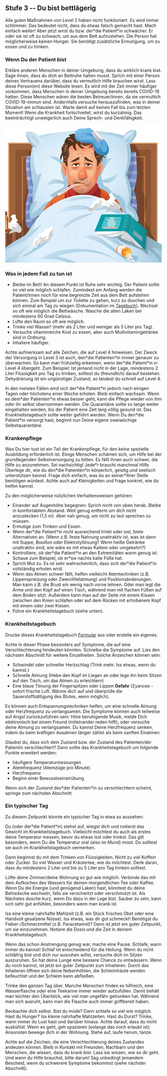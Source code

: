 ## Stufe 3 -- Du bist bettlägerig

Alle guten Maßnahmen von Level 2 haben nicht funktioniert. Es wird immer schlimmer. Das bedeutet nicht, dass du etwas falsch gemacht hast. Mach einfach weiter! Aber jetzt wirst du bzw. der\*die Patient\*in schwächer. Er oder sie ist oft zu schwach, um aus dem Bett aufzustehen. Die Person hat möglicherweise keinen Hunger. Sie benötigt zusätzliche Ermutigung, um zu essen und zu trinken. 

### Wenn Du der Patient bist

Erkläre anderen Menschen in deiner Umgebung, dass du wirklich krank bist. Sage ihnen, dass du dich an Bettruhe halten musst. Sprich mit einer Person deines Vertrauens darüber, dass du vermutlich Hilfe brauchen wirst. Lass diese Person(en) diese Website lesen. Es wird mit der Zeit immer häufiger vorkommen, dass Menschen in deiner Umgebung bereits bereits COVID-19 hatten. Diese Menschen wären die besten Betreuer/innen, da sie vermutlich COVID-19-immun sind. Andernfalls versuche herauszufinden, was in deiner Situation am schlausten ist. Warte damit auf keinen Fall bis zum letzten Moment! Wenn die Krankheit fortschreitet, wirst du kurzatmig. Das beeinträchtigt unweigerlich auch Deine Sprech- und Denkfähigkeit.

![](/images/sick-in-bed.png)

### Was in jedem Fall zu tun ist

* Bleibe im Bett! An diesem Punkt ist Ruhe sehr wichtig. Der Patient sollte so viel wie möglich schlafen. Zumindest am Anfang werden die Patient/innen noch für eine begrenzte Zeit aus dem Bett aufstehen können. Zum Beispiel um zur Toilette zu gehen, kurz zu duschen und sich einmal am Tag zu wiegen (Dokumentation im [Tagebuch](/images/covid-diary.pdf)). Wechsel so oft wie möglich die Bettwäsche. Wasche die alten Laken bei mindestens 60 Grad Celsius.
* Lüfte den Raum so oft wie möglich.
* Trinke viel Wasser! (mehr als 2 Liter und weniger als 5 Liter pro Tag).
* Versuche vitaminreiche Kost zu essen, aber auch Multivitamingetränke sind in Ordnung.
* Inhaliere häufiger.

Achte aufmerksam auf alle Zeichen, die auf Level 4 hinweisen. Der Zweck der Versorgung in Level 3 ist auch, den\*die Patienten\*in immer genauer zu überwachen. So kann man frühzeitig erkennen, wenn der\*die Patient\*in in Level 4 übergeht. Zum Beispiel: Ist jemand nicht in der Lage, mindestens 2 Liter Flüssigkeit pro Tag zu trinken, solltest du (freundlich) darauf bestehen. Dehydrierung ist ein ungünstiger Zustand, so landest du schnell auf Level 4.

In den meisten Fällen wird sich der\*die Patient\*in jedoch nach einigen Tagen oder höchstens einer Woche erholen. Bleib einfach wachsam. Wenn es dem\*der Patienten\*in etwas besser geht, kann die Pflege wieder von ihm oder ihr selbst übernommen werden. Die Quarantäne sollte so lange weiter eingehalten werden, bis der Patient eine Zeit lang völlig gesund ist. Das Krankheitstagebuch sollte weiter geführt werden. Wenn Du den\*die Patient\*in versorgt hast, beginnt nun Deine eigene zweiwöchige Selbstquarantäne.

### Krankenpflege

Was Du hier tust ist ein Teil der Krankenpflege, für den keine spezielle Ausbildung erforderlich ist. Einige Menschen schämen sich, um Hilfe bei der grundlegenden Selbstversorgung zu bitten. Es fällt ihnen auch schwer, die Hilfe zu anzunehmen. Sei nachsichtig! Jede\*r braucht manchmal Hilfe. Überlege dir, wie du den\*die Patienten\*in körperlich, geistig und seelisch unterstützen kannst. Frage dich einfach, was du an seiner\*ihrer Stelle benötigen würdest. Achte auch auf Kleinigkeiten und frage konkret, wie du helfen kannst.

Zu den möglicherweise nützlichen Verhaltensweisen gehören:
* Einander auf Augenhöhe begegnen: Sprich nicht von oben herab. Bleibe in komfortablem Abstand. Weit genug entfernt um dich nicht anzustecken (1,5 m). Aber nah genug, um nicht zu laut sprechen zu müssen. 
* Ermutige zum Trinken und Essen.
* Wenn der\*die Patient\*in nicht ausreichend trinkt oder isst, biete Alternativen an. (Wenn z.B. feste Nahrung unattraktiv ist, was ist dann mit Suppe, Bouillon oder Elektrolytlösung? Wenn heiße Getränke unattraktiv sind, wie wäre es mit etwas Kaltem oder umgekehrt?) 
* Kontrolliere, ob der\*die Patient\*in an den Extremitäten warm genug ist. Schaue zum Beispiel, ob er\*sie nachts kalte Füße hat.
* Sprich Mut zu. Es ist sehr wahrscheinlich, dass sich der\*die Patient\*in vollständig erholen wird. 
* Wenn das Atmen schwer fällt, helfen vielleicht Atemtechniken (z.B. Lippenspreizung oder Zwerchfellatmung) und Positionsänderungen. Man kann z.B. die Brust ein wenig nach vorne lehnen. Oder man legt die Arme und den Kopf auf einen Tisch, während man mit flachen Füßen auf dem Boden sitzt. Außerdem kann man auf der Seite mit einem Kissen zwischen den Knien schlafen oder auf dem Rücken mit erhobenem Kopf mit einem oder zwei Kissen. 
* Führe ein Krankheitstagebuch (siehe unten).


### Krankheitstagebuch

Drucke dieses Krankheitstagebuch [Formular](/images/covid-diary.pdf) aus oder erstelle ein eigenes. 

Achte in dieser Phase besonders auf Symptome, die auf eine Verschlechterung hindeuten könnten. Schreibe die Symptome auf. Lies den nächsten Abschnitt für weitere Einzelheiten.
Solche Anzeichen können sein:
- Schwindel oder schneller Herzschlag (Trink mehr. Iss etwas, wenn du kannst.)
- Schnelle Atmung (Hebe den Kopf im Liegen an oder lege ihn beim Sitzen auf den Tisch, um das Atmen zu erleichtern)
- Eine blaue Tönung der Fingerspitzen oder Lippen  **Gefahr** (Zyanose - sofort frische Luft. Wärme dich auf und überprüfe die Sauerstoffsättigung des Blutes, wenn möglich).

Es können auch Entspannungstechniken helfen, um eine schnelle Atmung oder Herzfrequenz zu verlangsamen. Die Symptome können auch teilweise auf Angst zurückzuführen sein: Höre beruhigende Musik, melde Dich elektronisch bei einem Freund (miteinander reden hilft), oder versuche deine Atmung zu verlangsamen. Du kannst Deine Herzfrequenz senken, indem du beim kräftigen Ausatmen länger zählst als beim sanften Einatmen. 

Glaubst du, dass sich dein Zustand bzw. der Zustand des Patienten/der Patientin verschlechtert? Dann sollte das Krankheitstagebuch um folgende Punkte erweitert werden: 
- häufigere Temperaturmessungen
- Atemfrequenz (Atemzüge pro Minute)
- Herzfrequenz
- Beginn einer Bewusstseinstrübung

Wenn sich der Zustand des\*der Patienten\*in zu verschlechtern scheint, springe zum nächsten Abschnitt. 

### Ein typischer Tag

Zu diesem Zeitpunkt könnte ein typischer Tag in etwa so aussehen: 

Du (oder der\*die Patient\*in) stehst auf, wiegst dich und notierst das Gewicht im Krankheitstagebuch. Vielleicht möchtest du auch als erstes deine Temperatur messen, bevor du etwas isst oder trinkst. Das gilt besonders, wenn Du die Temperatur oral (also im Mund) misst. Du solltest sie auch im Krankheitstagebuch vermerken. 

Dann beginnst du mit dem Trinken von Flüssigkeiten. Nicht zu viel Koffein oder Zucker. So viel Wasser und Kräutertee, wie du möchtest. Denk daran, dass du mindestens 2 Liter und bis zu 5 Liter pro Tag trinken solltest. 

Lüfte deine Zimmer/deine Wohnung so gut wie möglich. Verbinde das mit dem Aufkochen des Wassers für deinen morgendlichen Tee oder Kaffee.  Wenn Du die Energie (und genügend Laken) hast, könntest du deine Bettwäsche wechseln, falls sie verschwitzt oder verschmutzt ist. Als Nächstes dusche kurz, wenn Du dazu in der Lage bist. Sauber zu sein, kann sich sehr gut anfühlen, besonders wenn man krank ist.

Iss eine kleine nahrhafte Mahlzeit (z.B. ein Stück frisches Obst oder eine Handvoll gesalzene Nüsse). Iss etwas, was dir gut schmeckt! Benötigst du Fieber-/Schmerzmittel (z.B. Paracetamol)? Dann ist jetzt ein guter Zeitpunkt, um sie einzunehmen. Notiere die Dosis und die Zeit in deinem Krankheitstagebuch. 

Wenn das schon Anstrengung genug war, mache eine Pause. Schlafe, wann immer du kannst! Schlaf ist entscheidend für die Heilung. Wenn du nicht schläfrig bist und dich nur ausruhen willst, versuche dich im Sitzen auszuruhen. So hat deine Lunge eine bessere Chance zu entwässern. Wenn du noch kannst, ist jetzt ein guter Zeitpunkt zum Inhalieren. Durch das Inhalieren öffnen sich deine Nebenhöhlen, die Schleimhäute werden befeuchtet und der Schleim kann abfließen. 

Trinke den ganzen Tag über. Manche Menschen finden es hilfreich, eine Wasserflasche oder eine Teekanne immer wieder aufzufüllen. Damit behält man leichter den Überblick, wie viel man ungefähr getrunken hat. Während man sich ausruht, kann man die Flasche auch immer griffbereit haben.

Beobachte dich selbst.
Bist du müde? Dann schlafe so viel wie möglich.
Hast du Hunger? Iss kleine nahrhafte Mahlzeiten.
Hast du Durst? Trinke, wann immer du Lust hast und darüber hinaus.
Achte darauf, dass du nicht auskühlst. Wenn es geht, geh spazieren (solange das noch erlaubt ist). Ansonsten bewege dich in der Wohnung. Stehe auf, laufe herum, tanze. 

Achte auf die Zeichen, die eine Verschlechterung deines Zustandes andeuten können. Bleib in Kontakt mit Freunden, Nachbarn und den Menschen, die wissen, dass du krank bist. Lass sie wissen, wie es dir geht. Und wenn du Hilfe brauchst, bitte darum! Sag unbedingt jemandem Bescheid, wenn du schwerere Symptome bekommst (siehe nächster Abschnitt). 
